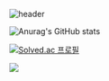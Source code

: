 
![header](https://capsule-render.vercel.app/api?type=slice&color=CCCCFF&height=250&section=header&text=BaeDongWoo👋&fontSize=70&fontColor=000000)

![Anurag's GitHub stats](https://github-readme-stats.vercel.app/api?username=BaeDongWoo&show_icons=true&theme=buefy)

[![Solved.ac
프로필](http://mazassumnida.wtf/api/v2/generate_badge?boj=ehddn5410)](https://solved.ac/ehddn5410)

<img src="https://img.shields.io/badge/C++-CCCCFF?style=flat-square&logo=C%2B%2B&logoColor=white"/>
